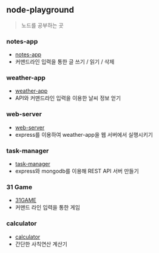 ## node-playground

> 노드를 공부하는 곳

### notes-app
- [notes-app](./notes-app/)
- 커맨드라인 입력을 통한 글 쓰기 / 읽기 / 삭제

### weather-app
- [weather-app](./weather-app/)
- API와 커맨드라인 입력을 이용한 날씨 정보 얻기

### web-server
- [web-server](./web-server/)
- express를 이용하여 weather-app을 웹 서버에서 실행시키기

### task-manager
- [task-manager](./task-manager/)
- express와 mongodb를 이용해 REST API 서버 만들기 

### 31 Game
- [31GAME](./31game/)
- 커맨드 라인 입력을 통한 게임

### calculator
- [calculator](./calculator/)
- 간단한 사칙연산 계산기

